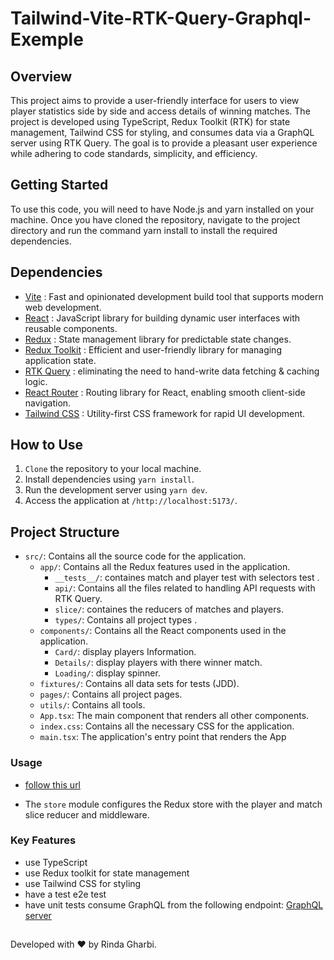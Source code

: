 # Tailwind-Vite-RTK-Query-Graphql-Exemple

## Overview

This project aims to provide a user-friendly interface for users to view player statistics side by side and access details of winning matches. The project is developed using TypeScript, Redux Toolkit (RTK) for state management, Tailwind CSS for styling, and consumes data via a GraphQL server using RTK Query. The goal is to provide a pleasant user experience while adhering to code standards, simplicity, and efficiency.

## Getting Started

To use this code, you will need to have Node.js and yarn installed on your machine. Once you have cloned the repository, navigate to the project directory and run the command yarn install to install the required dependencies.

## Dependencies

- [Vite](https://vitejs.dev/) : Fast and opinionated development build tool that supports modern web development.
- [React](https://reactjs.org/) : JavaScript library for building dynamic user interfaces with reusable components.
- [Redux](https://redux.js.org/) : State management library for predictable state changes.
- [Redux Toolkit](https://redux-toolkit.js.org/) : Efficient and user-friendly library for managing application state.
- [RTK Query](https://redux-toolkit.js.org/rtk-query/overview) : eliminating the need to hand-write data fetching & caching logic.
- [React Router](https://reactrouter.com/en/main) : Routing library for React, enabling smooth client-side navigation.
- [Tailwind CSS](https://tailwindcss.com/) : Utility-first CSS framework for rapid UI development.


## How to Use

1. `Clone` the repository to your local machine.
2. Install dependencies using `yarn install`.
3. Run the development server using `yarn dev`.
4. Access the application at `/http://localhost:5173/`.

## Project Structure

- `src/`: Contains all the source code for the application.
    - `app/`: Contains all the Redux features used in the application.
        - `__tests__/`: containes match and player test with selectors test .
        - `api/`: Contains all the files related to handling API requests with RTK Query.
        - `slice/`: containes the reducers of matches and players.
        - `types/`: Contains all project types .
     - `components/`: Contains all the React components used in the application.
        - `Card/`: display players Information.
        - `Details/`: display players with there winner match.
        - `Loading/`: display spinner.
    - `fixtures/`: Contains all data sets for tests (JDD).
    - `pages/`: Contains all project pages.
    - `utils/`: Contains all tools.
  - `App.tsx`: The main component that renders all other components.
  - `index.css`: Contains all the necessary CSS for the application.
  - `main.tsx`: The application's entry point that renders the App 

### Usage
- [follow this url](https://codesandbox.io/s/github/reduxjs/redux-toolkit/tree/master/examples/query/react/graphql?from-embed=&file=/src/App.tsx)

- The `store` module configures the Redux store with the player and match slice reducer and middleware.


### Key Features

 - use TypeScript
 - use Redux toolkit for state management
 - use Tailwind CSS for styling 
 - have a test e2e test
 - have unit tests consume GraphQL from the following endpoint: [GraphQL server](https://kf9p4bkih6.execute-api.eu-west-1.amazonaws.com/dev/)


##

Developed with ❤️ by Rinda Gharbi.